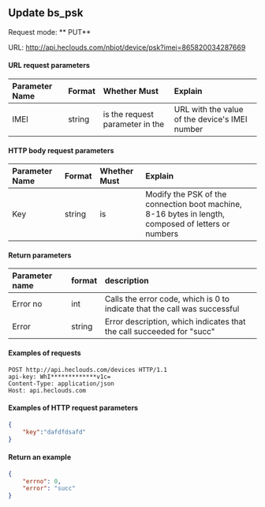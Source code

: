 Update bs_psk
---

Request mode: ** PUT**

URL: http://api.heclouds.com/nbiot/device/psk?imei=865820034287669




#### URL request parameters
Parameter Name | Format | Whether Must | Explain
:- | :- | :- | :- 
IMEI | string | is the request parameter in the | URL with the value of the device's IMEI number


#### HTTP body request parameters
Parameter Name | Format | Whether Must | Explain
:- | :- | :- | :- 
Key | string | is | Modify the PSK of the connection boot machine, 8-16 bytes in length, composed of letters or numbers

#### Return parameters

Parameter name | format | description
:- | :- | :- 
Error no | int | Calls the error code, which is 0 to indicate that the call was successful
Error | string | Error description, which indicates that the call succeeded for "succ"


#### Examples of requests

```text
POST http://api.heclouds.com/devices HTTP/1.1
api-key: WhI*************v1c=
Content-Type: application/json
Host: api.heclouds.com

```

#### Examples of HTTP request parameters

```json
{
    "key":"dafdfdsafd" 
}
```

#### Return an example

```json
{
    "errno": 0,
    "error": "succ"
}
```